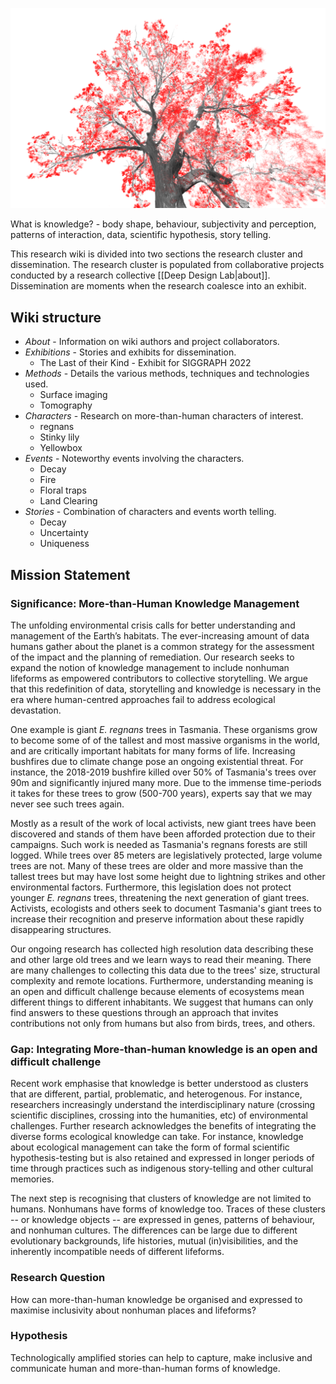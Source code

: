 

![](/assets/images/2022-01-22-00-51-53.png)

What is knowledge? - body shape, behaviour, subjectivity and perception, patterns of interaction, data, scientific hypothesis, story telling.

This research wiki is divided into two sections the research cluster and dissemination. The research cluster is populated from collaborative projects conducted by a research collective [[Deep Design Lab|about]]. Dissemination are moments when the research coalesce into an exhibit.

## Wiki structure

- _About_ - Information on wiki authors and project collaborators.
- _Exhibitions_ - Stories and exhibits for dissemination.
  - The Last of their Kind - Exhibit for SIGGRAPH 2022
- _Methods_ - Details the various methods, techniques and technologies used.
  - Surface imaging
  - Tomography
- _Characters_ - Research on more-than-human characters of interest.
  - regnans
  - Stinky lily
  - Yellowbox
- _Events_ - Noteworthy events involving the characters.
  - Decay
  - Fire
  - Floral traps
  - Land Clearing
- _Stories_ - Combination of characters and events worth telling.
  - Decay
  - Uncertainty
  - Uniqueness

## Mission Statement

### Significance: More-than-Human Knowledge Management

The unfolding environmental crisis calls for better understanding and management of the Earth’s habitats. The ever-increasing amount of data humans gather about the planet is a common strategy for the assessment of the impact and the planning of remediation. Our research seeks to expand the notion of knowledge management to include nonhuman lifeforms as empowered contributors to collective storytelling. We argue that this redefinition of data, storytelling and knowledge is necessary in the era where human-centred approaches fail to address ecological devastation.

One example is giant *E. regnans* trees in Tasmania. These organisms grow to become some of of the tallest and most massive organisms in the world, and are critically important habitats for many forms of life. Increasing bushfires due to climate change pose an ongoing existential threat. For instance, the 2018-2019 bushfire killed over 50% of Tasmania's trees over 90m and significantly injured many more. Due to the immense time-periods it takes for these trees to grow (500-700 years), experts say that we may never see such trees again.

Mostly as a result of the work of local activists, new giant trees have been discovered and stands of them have been afforded protection due to their campaigns. Such work is needed as Tasmania's regnans forests are still logged. While trees over 85 meters are legislatively protected, large volume trees are not. Many of these trees are older and more massive than the tallest trees but may have lost some height due to lightning strikes and other environmental factors. Furthermore, this legislation does not protect younger *E. regnans* trees, threatening the next generation of giant trees. Activists, ecologists and others seek to document Tasmania's giant trees to increase their recognition and preserve information about these rapidly disappearing structures.

Our ongoing research has collected high resolution data describing these and other large old trees and we learn ways to read their meaning. There are many challenges to collecting this data  due to the trees' size, structural complexity and remote locations. Furthermore, understanding meaning is an open and difficult challenge because elements of ecosystems mean different things to different inhabitants. We suggest that humans can only find answers to these questions through an approach that invites contributions not only from humans but also from birds, trees, and others.

### Gap: Integrating More-than-human knowledge is an open and difficult challenge

Recent work emphasise that knowledge is better understood as clusters that are different, partial, problematic, and heterogenous. For instance, researchers increasingly understand the interdisciplinary nature (crossing scientific disciplines, crossing into the humanities, etc) of environmental challenges. Further research acknowledges the benefits of integrating the diverse forms ecological knowledge can take. For instance, knowledge about ecological management can take the form of formal scientific hypothesis-testing but is also retained and expressed in longer periods of time through practices such as indigenous story-telling and other cultural memories.

The next step is recognising that  clusters of knowledge are not limited to humans. Nonhumans have forms of knowledge too. Traces of these clusters -- or knowledge objects -- are expressed in genes, patterns of behaviour, and nonhuman cultures. The differences can be large due to different evolutionary backgrounds, life histories, mutual (in)visibilities, and the inherently incompatible needs of different lifeforms.

### Research Question

How can more-than-human knowledge be organised and expressed to maximise inclusivity about nonhuman places and lifeforms?

### Hypothesis

Technologically amplified stories can help to capture, make inclusive and communicate human and more-than-human forms of knowledge.
